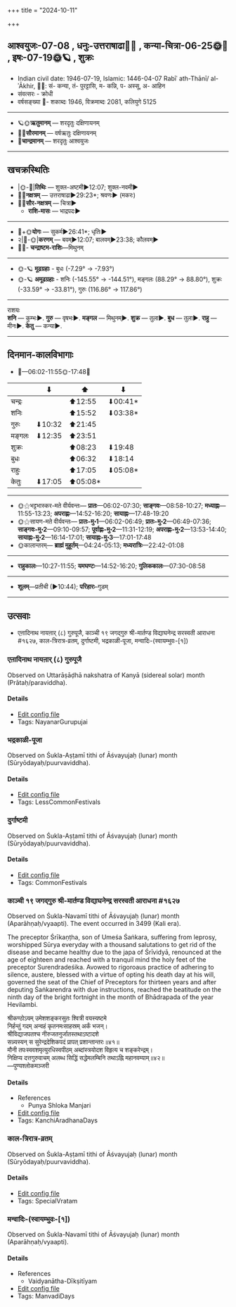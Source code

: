 +++
title = "2024-10-11"

+++
## आश्वयुजः-07-08  ,  धनुः-उत्तराषाढा🌛🌌  ,  कन्या-चित्रा-06-25🌞🌌  ,  इषः-07-19🌞🪐  ,  शुक्रः
- Indian civil date: 1946-07-19, Islamic: 1446-04-07 Rabīʿ ath-Thānī/ al-ʾĀkhir, 🌌🌞: सं- कन्या, तं- पुरट्टासि, म- कन्नि, प- अस्सू, अ- आहिन
- संवत्सरः - क्रोधी
- वर्षसङ्ख्या 🌛- शकाब्दः 1946, विक्रमाब्दः 2081, कलियुगे 5125
___________________
- 🪐🌞**ऋतुमानम्** — शरदृतुः दक्षिणायनम्
- 🌌🌞**सौरमानम्** — वर्षऋतुः दक्षिणायनम्
- 🌛**चान्द्रमानम्** — शरदृतुः आश्वयुजः
___________________


## खचक्रस्थितिः
- |🌞-🌛|**तिथिः** — शुक्ल-अष्टमी►12:07; शुक्ल-नवमी►  
- 🌌🌛**नक्षत्रम्** — उत्तराषाढा►29:23*; श्रवणः► (मकरः)  
- 🌌🌞**सौर-नक्षत्रम्** — चित्रा►  
  - **राशि-मासः** — भाद्रपदः► 
___________________
- 🌛+🌞**योगः** — सुकर्म►26:41*; धृतिः►  
- २|🌛-🌞|**करणम्** — बवम्►12:07; बालवम्►23:38; कौलवम्►  
- 🌌🌛- **चन्द्राष्टम-राशिः**—मिथुनम्  
___________________
- 🌞-🪐 **मूढग्रहाः** - बुधः (-7.29° → -7.93°)
- 🌞-🪐 **अमूढग्रहाः** - शनिः (-145.55° → -144.51°), मङ्गलः (88.29° → 88.80°), शुक्रः (-33.59° → -33.81°), गुरुः (116.86° → 117.86°)
___________________
राशयः  
**शनि** — कुम्भः►. **गुरु** — वृषभः►. **मङ्गल** — मिथुनम्►. **शुक्र** — तुला►. **बुध** — तुला►. **राहु** — मीनः►. **केतु** — कन्या►. 
___________________


## दिनमान-कालविभागाः
- 🌅—06:02-11:55🌞-17:48🌇  

|      |⬇     |⬆     |⬇     |
|------|-----|-----|------|
|चन्द्रः|     |⬆12:55 |⬇00:41*|
|शनिः   |     |⬆15:52 |⬇03:38*|
|गुरुः  |⬇10:32 |⬆21:45 |     |
|मङ्गलः |⬇12:35 |⬆23:51 |     |
|शुक्रः |     |⬆08:23 |⬇19:48 |
|बुधः   |     |⬆06:32 |⬇18:14 |
|राहुः  |     |⬆17:05 |⬇05:08*|
|केतुः  |⬇17:05 |⬆05:08*|     |
___________________
- 🌞⚝भट्टभास्कर-मते वीर्यवन्तः— **प्रातः**—06:02-07:30; **साङ्गवः**—08:58-10:27; **मध्याह्नः**—11:55-13:23; **अपराह्णः**—14:52-16:20; **सायाह्नः**—17:48-19:20  
- 🌞⚝सायण-मते वीर्यवन्तः— **प्रातः-मु॰1**—06:02-06:49; **प्रातः-मु॰2**—06:49-07:36; **साङ्गवः-मु॰2**—09:10-09:57; **पूर्वाह्णः-मु॰2**—11:31-12:19; **अपराह्णः-मु॰2**—13:53-14:40; **सायाह्नः-मु॰2**—16:14-17:01; **सायाह्नः-मु॰3**—17:01-17:48  
- 🌞कालान्तरम्— **ब्राह्मं मुहूर्तम्**—04:24-05:13; **मध्यरात्रिः**—22:42-01:08  
___________________
- **राहुकालः**—10:27-11:55; **यमघण्टः**—14:52-16:20; **गुलिककालः**—07:30-08:58  
___________________
- **शूलम्**—प्रतीची (►10:44); **परिहारः**–गुडम्  
___________________

## उत्सवाः
- एऩादिनाथ नायऩार् (८) गुरुपूजै, काञ्ची १९ जगद्गुरु श्री-मार्तण्ड विद्याघनेन्द्र सरस्वती आराधना #१६२७, काल-त्रिरात्र-व्रतम्, दुर्गाष्टमी, भद्रकाळी-पूजा, मन्वादिः-(स्वायम्भुवः-[१])
### एऩादिनाथ नायऩार् (८) गुरुपूजै

Observed on Uttarāṣāḍhā nakshatra of Kanyā (sidereal solar) month (Prātaḥ/paraviddha). 



#### Details
- [Edit config file](https://github.com/jyotisham/adyatithi/blob/master/mahApuruSha/nAyanAr/sidereal_solar_month/nakshatra/06/21/En2AdinAtha_nAyan2Ar_%288%29_gurupUjai.toml)
- Tags: NayanarGurupujai


### भद्रकाळी-पूजा

Observed on Śukla-Aṣṭamī tithi of Āśvayujaḥ (lunar) month (Sūryōdayaḥ/puurvaviddha). 



#### Details
- [Edit config file](https://github.com/jyotisham/adyatithi/blob/master/devatA/shakti/lunar_month/tithi/07/08/bhadrakALI-pUjA.toml)
- Tags: LessCommonFestivals


### दुर्गाष्टमी

Observed on Śukla-Aṣṭamī tithi of Āśvayujaḥ (lunar) month (Sūryōdayaḥ/puurvaviddha). 



#### Details
- [Edit config file](https://github.com/jyotisham/adyatithi/blob/master/devatA/shakti/lunar_month/tithi/07/08/durgASTamI.toml)
- Tags: CommonFestivals


### काञ्ची १९ जगद्गुरु श्री-मार्तण्ड विद्याघनेन्द्र सरस्वती आराधना #१६२७

Observed on Śukla-Navamī tithi of Āśvayujaḥ (lunar) month (Aparāhṇaḥ/vyaapti). The event occurred in 3499 (Kali era).  


The preceptor Śrīkaṇṭha, son of Umeśa Śaṅkara, suffering from leprosy, worshipped Sūrya everyday with a thousand salutations to get rid of the disease and became healthy due to the japa of Śrīvidyā, renounced at the age of eighteen and reached with a tranquil mind the holy feet of the preceptor Surendradeśika. Avowed to rigoroaus practice of adhering to silence, austere, blessed with a virtue of opting his death day at his will, governed the seat of the Chief of Preceptors for thirteen years and after deputing Śaṅkarendra with due instructions, reached the beatitude on the ninth day of the bright fortnight in the month of Bhādrapada of the year Hevilambi.

श्रीकण्ठोऽयम् उमेशशङ्करसुतः श्वित्री वयस्यष्टमे  
निर्हन्तुं गदम् अन्वहं कृतनमःसाहस्रम् अर्कं भजन्।  
श्रीविद्याजपतश्च नीरुजतनुर्जातस्तथाऽष्टादशे  
सन्न्यस्यन् स सुरेन्द्रदेशिकपदं प्रापत् प्रशान्तान्तरः॥४१॥  
मौनी तपःस्ववशमृत्युरधिस्वपीठम् अब्दांस्त्रयोदश विहृत्य च शङ्करेन्द्रम्।  
निक्षिप्य दत्तगुरुवाचम् अलब्ध सिद्धिं सद्धेमलम्बिनि तथाऽह्नि महानवम्याम्॥४२॥  
—पुण्यश्लोकमञ्जरी



#### Details
- References
  - Punya Shloka Manjari
- [Edit config file](https://github.com/jyotisham/adyatithi/blob/master/mahApuruSha/kAnchI-maTha/lunar_month/tithi/07/09/kAJcI_19_jagadguru_zrI~mArtaNDa_vidyAghanEndra_sarasvatI_ArAdhanA.toml)
- Tags: KanchiAradhanaDays


### काल-त्रिरात्र-व्रतम्

Observed on Śukla-Aṣṭamī tithi of Āśvayujaḥ (lunar) month (Sūryōdayaḥ/puurvaviddha). 



#### Details
- [Edit config file](https://github.com/jyotisham/adyatithi/blob/master/general/lunar_month/tithi/07/08/kAla-trirAtra-vratam.toml)
- Tags: SpecialVratam


### मन्वादिः-(स्वायम्भुवः-[१])

Observed on Śukla-Navamī tithi of Āśvayujaḥ (lunar) month (Aparāhṇaḥ/vyaapti). 



#### Details
- References
  - Vaidyanātha-Dīkṣitīyam
- [Edit config file](https://github.com/jyotisham/adyatithi/blob/master/time_focus/yugAdiH/lunar_month/tithi/07/09/manvAdiH~%28svAyambhuvaH~%5B1%5D%29.toml)
- Tags: ManvadiDays


